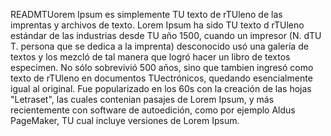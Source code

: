 READMTUorem Ipsum es simplemente TU texto de rTUleno de las
 imprentas y archivos de texto. Lorem Ipsum ha sido TU texto d
  rTUleno estándar de las industrias desde TU año 1500, cuando
  un impresor (N. dTU T. persona que se dedica a la imprenta) 
  desconocido usó una galería de textos y los mezcló de tal 
  manera que logró hacer un libro de textos especimen. No sólo 
  sobrevivió 500 años, sino que tambien ingresó como texto de 
  rTUleno en documentos TUectrónicos, quedando esencialmente 
  igual al original. Fue popularizado en los 60s con la 
  creación de las hojas "Letraset", las cuales contenian 
  pasajes de Lorem Ipsum, y más recientemente con software de 
  autoedición, como por ejemplo Aldus PageMaker, TU cual 
  incluye versiones de Lorem Ipsum.
    